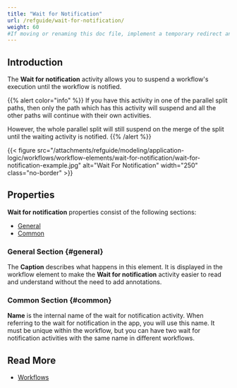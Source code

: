 ```yaml
---
title: "Wait for Notification"
url: /refguide/wait-for-notification/
weight: 60
#If moving or renaming this doc file, implement a temporary redirect and let the respective team know they should update the URL in the product. See Mapping to Products for more details.
---
```


## Introduction

The **Wait for notification** activity allows you to suspend a workflow's execution until the workflow is notified.

{{% alert color="info" %}}
If you have this activity in one of the parallel split paths, then only the path which has this activity will suspend and all the other paths will continue with their own activities.

However, the whole parallel split will still suspend on the merge of the split until the waiting activity is notified.
{{% /alert %}}

{{< figure src="/attachments/refguide/modeling/application-logic/workflows/workflow-elements/wait-for-notification/wait-for-notification-example.jpg" alt="Wait For Notification" width="250" class="no-border" >}}

## Properties

**Wait for notification** properties consist of the following sections:

* [General](#general)
* [Common](#common)

### General Section {#general}

The **Caption** describes what happens in this element. It is displayed in the workflow element to make the **Wait for notification** activity easier to read and understand without the need to add annotations.

### Common Section {#common}

**Name** is the internal name of the wait for notification activity. When referring to the wait for notification in the app, you will use this name. It must be unique within the workflow, but you can have two wait for notification activities with the same name in different workflows.

## Read More

* [Workflows](/refguide/workflows/)
